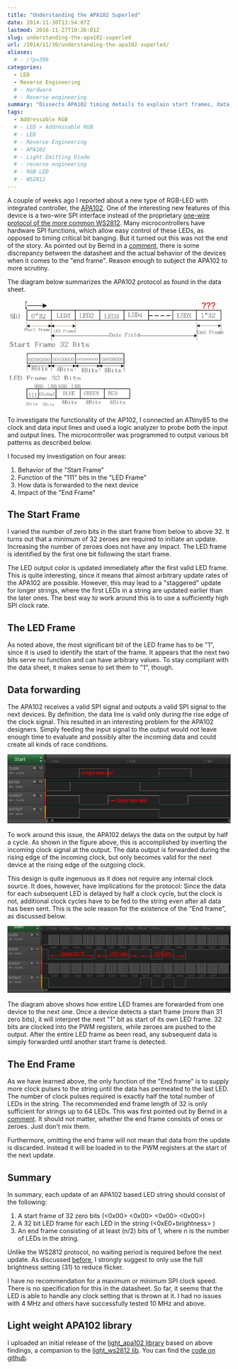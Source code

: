 ```yaml
---
title: "Understanding the APA102 Superled"
date: 2014-11-30T13:54:07Z
lastmod: 2016-11-27T10:26:01Z
slug: understanding-the-apa102-superled
url: /2014/11/30/understanding-the-apa102-superled/
aliases:
  # - /?p=398
categories:
  - LED
  - Reverse Engineering
  # - Hardware
  # - Reverse engineering
summary: "Dissects APA102 timing details to explain start frames, data forwarding, and reliable end-frame clocking."
tags:
  - Addressable RGB
  # - LED > Addressable RGB
  # - LED
  # - Reverse Engineering
  # - APA102
  # - Light Emitting Diode
  # - reverse engineering
  # - RGB LED
  # - WS2812
---
```


A couple of weeks ago I reported about a new type of RGB-LED with integrated controller, the [APA102](/2014/08/27/apa102/). One of the interesting new features of this device is a two-wire SPI interface instead of the proprietary [one-wire protocol of the more common WS2812](/2014/01/14/light_ws2812-library-v2-0-part-i-understanding-the-ws2812/). Many microcontrollers have hardware SPI functions, which allow easy control of these LEDs, as opposed to timing critical bit banging. But it turned out this was not the end of the story. As pointed out by Bernd in a [comment](/2014/08/27/apa102/comment-page-1/#comment-345), there is some discrepancy between the datasheet and the actual behavior of the devices when it comes to the "end frame". Reason enough to subject the APA102 to more scrutiny.

The diagram below summarizes the APA102 protocol as found in the data sheet.

![programming_incorrect](programming_incorrect.png)

To investigate the functionality of the AP102, I connected an ATtiny85 to the clock and data input lines and used a logic analyzer to probe both the input and output lines. The microcontroller was programmed to output various bit patterns as described below.

I focused my investigation on four areas:

1. Behavior of the "Start Frame"
2. Function of the "111" bits in the "LED Frame"
3. How data is forwarded to the next device
4. Impact of the "End Frame"

## The Start Frame

I varied the number of zero bits in the start frame from below to above 32. It turns out that a minimum of 32 zeroes are required to initiate an update. Increasing the number of zeroes does not have any impact. The LED frame is identified by the first one bit following the start frame.

The LED output color is updated immediately after the first valid LED frame. This is quite interesting, since it means that almost arbitrary update rates of the APA102 are possible. However, this may lead to a "staggered" update for longer strings, where the first LEDs in a string are updated earlier than the later ones. The best way to work around this is to use a sufficiently high SPI clock rate.

## The LED Frame

As noted above, the most significant bit of the LED frame has to be "1", since it is used to identify the start of the frame. It appears that the next two bits serve no function and can have arbitrary values. To stay compliant with the data sheet, it makes sense to set them to "1", though.

## Data forwarding

The APA102 receives a valid SPI signal and outputs a valid SPI signal to the next devices. By definition, the data line is valid only during the rise edge of the clock signal. This resulted in an interesting problem for the APA102 designers. Simply feeding the input signal to the output would not leave enough time to evaluate and possibly alter the incoming data and could create all kinds of race conditions.

![clkinout](clkinout.png)

To work around this issue, the APA102 delays the data on the output by half a cycle. As shown in the figure above, this is accomplished by inverting the incoming clock signal at the output. The data output is forwarded during the rising edge of the incoming clock, but only becomes valid for the next device at the rising edge of the outgoing clock.

This design is quite ingenuous as it does not require any internal clock source. It does, however, have implications for the protocol: Since the data for each subsequent LED is delayed by half a clock cycle, but the clock is not, additional clock cycles have to be fed to the string even after all data has been sent. This is the sole reason for the existence of the "End frame", as discussed below.

![dataforwarding2](dataforwarding2.png)

The diagram above shows how entire LED frames are forwarded from one device to the next one. Once a device detects a start frame (more than 31 zero bits), it will interpret the next "1" bit as start of its own LED frame. 32 bits are clocked into the PWM registers, while zeroes are pushed to the output. After the entire LED frame as been read, any subsequent data is simply forwarded until another start frame is detected.

## The End Frame

As we have learned above, the only function of the "End frame" is to supply more clock pulses to the string until the data has permeated to the last LED. The number of clock pulses required is exactly half the total number of LEDs in the string. The recommended end frame length of 32 is only sufficient for strings up to 64 LEDs. This was first pointed out by Bernd in a [comment](/2014/08/27/apa102/comment-page-1/#comment-345). It should not matter, whether the end frame consists of ones or zeroes. Just don't mix them.

Furthermore, omitting the end frame will not mean that data from the update is discarded. Instead it will be loaded in to the PWM registers at the start of the next update.

## Summary

In summary, each update of an APA102 based LED string should consist of the following:

1. A start frame of 32 zero bits (<0x00> <0x00> <0x00> <0x00>)
2. A 32 bit LED frame for each LED in the string (<0xE0+brightness> <blue> <green> <red>)
3. An end frame consisting of at least (n/2) bits of 1, where n is the number of LEDs in the string.

Unlike the WS2812 protocol, no waiting period is required before the next update. As discussed [before](/2014/08/27/apa102/), I strongly suggest to only use the full brightness setting (31) to reduce flicker.

I have no recommendation for a maximum or minimum SPI clock speed. There is no specification for this in the datasheet. So far, it seems that the LED is able to handle any clock setting that is thrown at it. I had no issues with 4 MHz and others have successfully tested 10 MHz and above.

## Light weight APA102 library

I uploaded an initial release of the [light_apa102 library](https://github.com/cpldcpu/light_ws2812/tree/master/light_apa102_AVR) based on above findings, a companion to the [light_ws2812 lib](/2014/01/19/light_ws2812-library-v2-0/). You can find the [code on github](https://github.com/cpldcpu/light_ws2812/tree/master/light_apa102_AVR).
